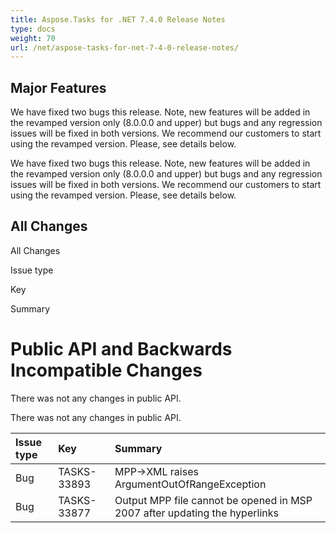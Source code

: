 ```yaml
---
title: Aspose.Tasks for .NET 7.4.0 Release Notes
type: docs
weight: 70
url: /net/aspose-tasks-for-net-7-4-0-release-notes/
---
```


## **Major Features**
We have fixed two bugs this release. Note, new features will be added in the revamped 
version only (8.0.0.0 and upper) but bugs and any regression issues will be 
fixed in both versions. We recommend our customers to start using the revamped version. Please, see details below. 

We have fixed two bugs this release. Note, new features will be added in the revamped 
version only (8.0.0.0 and upper) but bugs and any regression issues will be 
fixed in both versions. We recommend our customers to start using the revamped version. Please, see details below.
## **All Changes**
All Changes

Issue type

Key

Summary
# **Public API and Backwards Incompatible Changes**
There was not any changes in public API. 

There was not any changes in public API.

|**Issue type** |**Key** |**Summary** |
| :- | :- | :- |
|Bug |TASKS-33893 |MPP->XML raises ArgumentOutOfRangeException |
|Bug |TASKS-33877 |Output MPP file cannot be opened in MSP 2007 after updating the hyperlinks |

